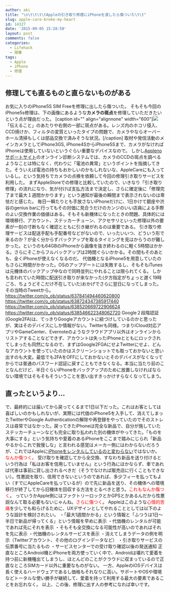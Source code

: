 ```yaml
---
author: aki
title: "\n\t\t\t\tAppleの引き取り修理にiPhoneを渡したら傷ついた\t\t"
slug: apple-care-broke-my-heart
id: 14327
date: '2015-09-05 15:28:50'
layout: post
comments: false
categories:
  - Lifehack
  - 随筆
tags:
  - Apple
  - iPhone
  - 修理
---
```


## 修理しても直るものと直らないものがある

お気に入りのiPhone5S SIM Freeを修理に出したら傷ついた。 そもそも今回のiPhone5s修理は、下の画像にあるような**カメラの斑点**を修理していただきたいという点が理由だった。 [caption id="" align="alignnone" width="600"]![](https://pbs.twimg.com/media/CNYf3pSUYAEnuzb.jpg) 「伝えること」のあたりや右側の一部に斑点がある。レンズ内のホコリ侵入、CCD焼けか、フィルタの変質といったタイプの問題で、カメラやならオーバーホール清掃もしくは部品交換で済みそうな状況。[/caption] 取材や発信活動のメインカメラとしてiPhone3GS, iPhone4SからiPhone5Sまで、カメラがなければiPhoneは使用していないというぐらい重要なデバイスなので。 しかし[Applenoサポートサイト](https://getsupport.apple.com/GetproductgroupList.action?locale=ja_JP)のオンライン診断システムでは、カメラのCCDの斑点を調べるようなことは特になく、代わりに「電池の異常」というポイントを指摘してきた。そういえば電池の持ちもおかしいのかもしれないな、AppleCareにも入っているし。という気持ちでカメラの点検を依頼して今回の修理引き取りサービスを利用した。 まずAppleStoreでの修理と比較していたので、いきなり「引き取り修理」の流れになり、気が付けば支払方法まで決定し、さらに確定後に「修理完了まで最大１週間かかります」という通知が最後の瞬間まで表示されないのは卑怯だと感じた。 毎日一瞬たりとも手放さないiPhoneだけに、1日かけて銀座や渋谷のgenius barに行ってもその対価に見合うだけのカンジのいい店員による手際のよい交換作業の価値はある。そもそも新機体になったときの問題、具体的には環境移行、アカウント、ステッカーチューン、アクセサリといった修理以外の要素が一刻の寸断もなく確認とともに引き継がれるのは重要である。 引き取り修理サービスは配送手配も手配番号などがないので、いったいいつ、どういう形で来るのか？が全く分からずバックアップを取るタイミングを見はからうのが難しかった。というのも64GBのiPhoneから画像を抜き終わるのに軽く5時間はかかる。さらにそこからフルバックアップは2時間ぐらいかかる。その間もそのあとも、全くiPhoneが使えなくなるのだ。 代価機となるiPhone5を用意していたのもさらに時間がかかった。OSのアップデートには失敗するし、そもそもiTunesは元機体のバックアップ中なので同時並列にやれることは限られてくる。 しかも言われていた時間に配送引き取りが来なかった(夕方指定がちょっと遅く19時ごろ、ちょうどそこだけ不在していた)おかげでさらに翌日になってしまった。 その当時のTweetから。 https://twitter.com/o_ob/status/637841494460620800 https://twitter.com/o_ob/status/638724347385917440 https://twitter.com/o_ob/status/638520669722906624 https://twitter.com/o_ob/status/638546622348062720 Google２段階認証(Google2FA)は、てっきりGoogleアカウントに紐づけしているのかと思ったが、実はそのデバイスにしか情報がない。Twitterも同様。つまりiCloud対応アプリやGameCenter、Evernoteのようなクラウドアプリ以外はオンラインからリストアすることなどできず、アカウントは失ったiPhoneとともにロックされてしまったも同然になるので、まずはGoogle2FGAにせよTwitterにせよ、どんなアカウントを使っていたのかはスクリーンショットでも取っておかないと思い出すのも大変。最低でも2FAをOFFにしておかないとそのデバイスがなくなってからでは普通のパスワード認証に戻すこともできなくなる。本当に当たり前のことなんだけど、半日ぐらいiPhoneをバックアップのために放置しなければならない環境ではそもそもそういうことを思い出すきっかけすらなくなってしまう。

## 直ったというより…

で、最終的には届いてから戻ってくるまで1日以下だった。これはお客としては喜ばしいのかもしれないが、実際には代価のiPhone5を入手して、消えてしまったTwitterやGoogle Authenticationの解除や再登録をやっていたのでそのストレスは尋常ではなかった。戻ってきたiPhoneは完全な新品で、自分が施していたステッカーチューンなども完全に取り払われた別の機体がやってきた。「ものを大事にする」という気持ちや愛着のあるiPhoneをここまで踏みにじられ「新品やるからこれで我慢しな」と言われる感覚はメーカー側にはわからないだろうが、これではAppleに<span style="text-decoration: underline;">iPhoneをレンタルしているのと変わらない</span>ではないか。 <span style="color: #ff0000;">なんか傷つく。</span> 受け取りを確認してから全交換、すなわち新品を送り付けるという行為は「私はお客を信用していません」という行為にほかならず、車であれば代車は事前に貸し出されるべきだ（そうでなければ販売店に行くこともできない）。性悪説を取り、信用できないというのであれば、多少フィーを払ってもよい（すでにAppleCareを払っているが）ので先に新品を送り、その機体への環境移行が終了してから旧機体を回収する方法をとるべきと思う。<span style="color: #ff0000;">これもなんか傷つく</span>。 っていうかApple側にはファクトリーロックとかGPSとかあるんだから性悪説なんて取る必要もないじゃんね。<span style="color: #ff0000;">さらに傷つく</span>。 Appleはこのような<span style="color: #ff0000;">心情的苦痛</span>を少しでも和らげるために、UXデザインとしてやれることとしては以下のような設計を検討されたい。 ・「最大1週間かかる」という情報と「ふつうは1日～半日で新品が帰ってくる」という情報を早めに表示 ・代価機のレンタルが可能であれば先にそれを表示 ・そもそも全交換になる可能性が高いのであればそれを先に表示 ・代価機のレンタルサービスを表示 ・消えてしまうデータの例を明示（Twitterアカウント、その他のログインデータなど） ・引き取りサービスの伝票番号に当たるもの ・サービスセンターでの受け取り確認以後の発送通知 正直なところAndroid機とiPhoneを両方使っていく中で、Androidは壊れて愛着を持つ前に新機種出てしまうし、ほとんどのことがクラウドに収まっているので正直なところSIMカード以外に重要なものがない。 一方、AppleのiOSデバイスは長く使えるハードウェアであるし価格もそれなりに高い。サポートやOSや環境などトータルな使い勝手が継続して、愛着を持って利用する最大の要素であることをお忘れなく。 以上、この後、修理に出す人の参考になれば幸いです。